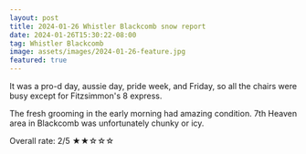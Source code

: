 ```yaml
---
layout: post
title: 2024-01-26 Whistler Blackcomb snow report
date: 2024-01-26T15:30:22-08:00
tag: Whistler Blackcomb
image: assets/images/2024-01-26-feature.jpg
featured: true
---
```

It was a pro-d day, aussie day, pride week, and Friday, so all the chairs were busy except for Fitzsimmon's 8 express.

The fresh grooming in the early morning had amazing condition. 7th Heaven area in Blackcomb was unfortunately chunky or icy.

Overall rate: 2/5 ★★☆☆☆
